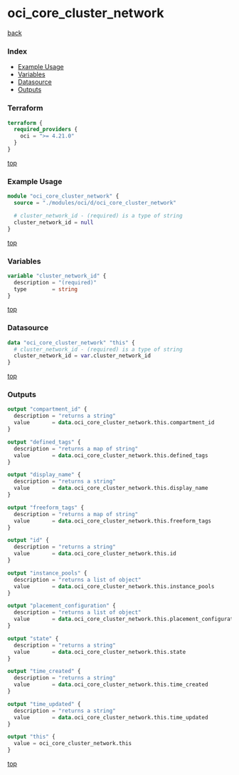 # oci_core_cluster_network

[back](../oci.md)

### Index

- [Example Usage](#example-usage)
- [Variables](#variables)
- [Datasource](#datasource)
- [Outputs](#outputs)

### Terraform

```terraform
terraform {
  required_providers {
    oci = ">= 4.21.0"
  }
}
```

[top](#index)

### Example Usage

```terraform
module "oci_core_cluster_network" {
  source = "./modules/oci/d/oci_core_cluster_network"

  # cluster_network_id - (required) is a type of string
  cluster_network_id = null
}
```

[top](#index)

### Variables

```terraform
variable "cluster_network_id" {
  description = "(required)"
  type        = string
}
```

[top](#index)

### Datasource

```terraform
data "oci_core_cluster_network" "this" {
  # cluster_network_id - (required) is a type of string
  cluster_network_id = var.cluster_network_id
}
```

[top](#index)

### Outputs

```terraform
output "compartment_id" {
  description = "returns a string"
  value       = data.oci_core_cluster_network.this.compartment_id
}

output "defined_tags" {
  description = "returns a map of string"
  value       = data.oci_core_cluster_network.this.defined_tags
}

output "display_name" {
  description = "returns a string"
  value       = data.oci_core_cluster_network.this.display_name
}

output "freeform_tags" {
  description = "returns a map of string"
  value       = data.oci_core_cluster_network.this.freeform_tags
}

output "id" {
  description = "returns a string"
  value       = data.oci_core_cluster_network.this.id
}

output "instance_pools" {
  description = "returns a list of object"
  value       = data.oci_core_cluster_network.this.instance_pools
}

output "placement_configuration" {
  description = "returns a list of object"
  value       = data.oci_core_cluster_network.this.placement_configuration
}

output "state" {
  description = "returns a string"
  value       = data.oci_core_cluster_network.this.state
}

output "time_created" {
  description = "returns a string"
  value       = data.oci_core_cluster_network.this.time_created
}

output "time_updated" {
  description = "returns a string"
  value       = data.oci_core_cluster_network.this.time_updated
}

output "this" {
  value = oci_core_cluster_network.this
}
```

[top](#index)